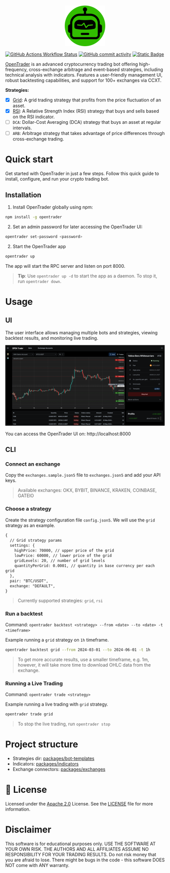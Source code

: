 <p align="center">
  <a href="https://github.com/bludnic/opentrader" title="OpenTrader">
    <img src=".github/images/logo.png" alt="OpenTrader logo" width="128" />
  </a>
</p>

[![GitHub Actions Workflow Status](https://img.shields.io/github/actions/workflow/status/bludnic/opentrader/dev.yml)](https://github.com/bludnic/opentrader/actions)
[![GitHub commit activity](https://img.shields.io/github/commit-activity/m/bludnic/opentrader)](https://github.com/bludnic/opentrader/graphs/contributors)
[![Static Badge](https://img.shields.io/badge/Community-white?logo=Telegram)](https://t.me/+cJLNxLSjcW83Njgy)

[OpenTrader](https://github.com/bludnic/opentrader) is an advanced cryptocurrency trading bot offering high-frequency, cross-exchange arbitrage and event-based strategies, including technical analysis with indicators. Features a user-friendly management UI, robust backtesting capabilities, and support for 100+ exchanges via CCXT.

**Strategies:**

- [x] [Grid](packages/bot-templates/src/templates/grid-bot.ts): A grid trading strategy that profits from the price fluctuation of an asset.
- [x] [RSI](packages/bot-templates/src/templates/rsi.ts): A Relative Strength Index (RSI) strategy that buys and sells based on the RSI indicator.
- [ ] `DCA`: Dollar-Cost Averaging (DCA) strategy that buys an asset at regular intervals.
- [ ] `ARB`: Arbitrage strategy that takes advantage of price differences through cross-exchange trading.

# Quick start

Get started with OpenTrader in just a few steps. Follow this quick guide to install, configure, and run your crypto trading bot.

## Installation

1. Install OpenTrader globally using npm:

```bash
npm install -g opentrader
```

2. Set an admin password for later accessing the OpenTrader UI:

```bash
opentrader set-password <password>
```

2. Start the OpenTrader app

```bash
opentrader up
```

The app will start the RPC server and listen on port 8000.

> **Tip**: Use `opentrader up -d` to start the app as a daemon. To stop it, run `opentrader down`.

# Usage

## UI

The user interface allows managing multiple bots and strategies, viewing backtest results, and monitoring live trading.

![UI Preview](.github/images/ui.png)

You can access the OpenTrader UI on: http://localhost:8000

## CLI

### Connect an exchange

Copy the `exchanges.sample.json5` file to `exchanges.json5` and add your API keys.

> Available exchanges: OKX, BYBIT, BINANCE, KRAKEN, COINBASE, GATEIO

### Choose a strategy

Create the strategy configuration file `config.json5`. We will use the `grid` strategy as an example.

```json5
{
  // Grid strategy params
  settings: {
    highPrice: 70000, // upper price of the grid
    lowPrice: 60000, // lower price of the grid
    gridLevels: 20, // number of grid levels
    quantityPerGrid: 0.0001, // quantity in base currency per each grid
  },
  pair: "BTC/USDT",
  exchange: "DEFAULT",
}
```

> Currently supported strategies: `grid`, `rsi`

### Run a backtest

Command: `opentrader backtest <strategy> --from <date> --to <date> -t <timeframe>`

Example running a `grid` strategy on `1h` timeframe.

```bash
opentrader backtest grid --from 2024-03-01 --to 2024-06-01 -t 1h
```

> To get more accurate results, use a smaller timeframe, e.g. 1m, however, it will take more time to download OHLC data from the exchange.

### Running a Live Trading

Command: `opentrader trade <strategy>`

Example running a live trading with `grid` strategy.

```bash
opentrader trade grid
```

> To stop the live trading, run `opentrader stop`

# Project structure

- Strategies dir: [packages/bot-templates](/packages/bot-templates/src/templates)
- Indicators: [packages/indicators](/packages/indicators/src/indicators)
- Exchange connectors: [packages/exchanges](/packages/exchanges/src/exchanges)

# 🪪 License

Licensed under the [Apache 2.0](http://www.apache.org/licenses/LICENSE-2.0) License. See the [LICENSE](LICENSE) file for more information.

# Disclaimer

This software is for educational purposes only. USE THE SOFTWARE AT YOUR OWN RISK. THE AUTHORS AND ALL AFFILIATES ASSUME NO RESPONSIBILITY FOR YOUR TRADING RESULTS. Do not risk money that you are afraid to lose. There might be bugs in the code - this software DOES NOT come with ANY warranty.
